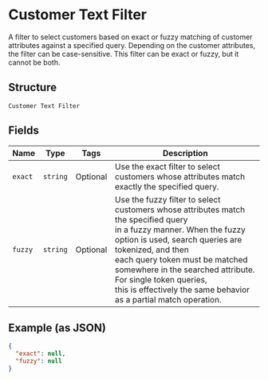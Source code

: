 
# Customer Text Filter

A filter to select customers based on exact or fuzzy matching of
customer attributes against a specified query. Depending on the customer attributes,
the filter can be case-sensitive. This filter can be exact or fuzzy, but it cannot be both.

## Structure

`Customer Text Filter`

## Fields

| Name | Type | Tags | Description |
|  --- | --- | --- | --- |
| `exact` | `string` | Optional | Use the exact filter to select customers whose attributes match exactly the specified query. |
| `fuzzy` | `string` | Optional | Use the fuzzy filter to select customers whose attributes match the specified query<br>in a fuzzy manner. When the fuzzy option is used, search queries are tokenized, and then<br>each query token must be matched somewhere in the searched attribute. For single token queries,<br>this is effectively the same behavior as a partial match operation. |

## Example (as JSON)

```json
{
  "exact": null,
  "fuzzy": null
}
```

